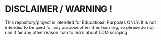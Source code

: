 # DISCLAIMER / WARNING !

This repository/project is intended for Educational Purposes ONLY. It is not intended to be used for any purpose other than learning, so please do not use it for any other reason than to learn about DOM scraping.
